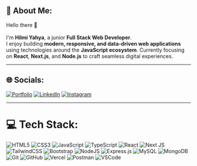 ## 💫 About Me:

Hello there 👋<br><br>I'm **Hilmi Yahya**, a junior **Full Stack Web Developer**.<br>
I enjoy building **modern, responsive, and data-driven web applications** using technologies around the **JavaScript ecosystem**.
Currently focusing on **React**, **Next.js**, and **Node.js** to craft seamless digital experiences.

---

## 🌐 Socials:

[![Portfolio](https://img.shields.io/badge/Portfolio-%230A0A0A.svg?style=plastic&logo=googlechrome&logoColor=white)](https://portofolio-hilmi-yahya.vercel.app/)
[![LinkedIn](https://img.shields.io/badge/LinkedIn-%230077B5.svg?style=plastic\&logo=linkedin\&logoColor=white)](https://www.linkedin.com/in/hyhlmyhy/)
[![Instagram](https://img.shields.io/badge/Instagram-%23E4405F.svg?style=plastic\&logo=instagram&\logoColor=white)](https://instagram.com/hyhlmyhy)

---

# 💻 Tech Stack:

![HTML5](https://img.shields.io/badge/html5-%23E34F26.svg?style=plastic\&logo=html5\&logoColor=white)
![CSS3](https://img.shields.io/badge/css3-%231572B6.svg?style=plastic&logo=css3&logoColor=white)
![JavaScript](https://img.shields.io/badge/javascript-%23323330.svg?style=plastic\&logo=javascript\&logoColor=%23F7DF1E)
![TypeScript](https://img.shields.io/badge/typescript-%23007ACC.svg?style=plastic\&logo=typescript\&logoColor=white)
![React](https://img.shields.io/badge/react-%2320232a.svg?style=plastic\&logo=react\&logoColor=%2361DAFB)
![Next JS](https://img.shields.io/badge/Next-black?style=plastic\&logo=next.js\&logoColor=white)
![TailwindCSS](https://img.shields.io/badge/tailwindcss-%2338B2AC.svg?style=plastic\&logo=tailwind-css\&logoColor=white)
![Bootstrap](https://img.shields.io/badge/bootstrap-%23563D7C.svg?style=plastic&logo=bootstrap&logoColor=white)
![NodeJS](https://img.shields.io/badge/node.js-6DA55F?style=plastic\&logo=node.js\&logoColor=white)
![Express.js](https://img.shields.io/badge/express.js-%23404d59.svg?style=plastic\&logo=express\&logoColor=%2361DAFB)
![MySQL](https://img.shields.io/badge/mysql-%2300f.svg?style=plastic\&logo=mysql\&logoColor=white)
![MongoDB](https://img.shields.io/badge/MongoDB-%234ea94b.svg?style=plastic\&logo=mongodb\&logoColor=white)
![Git](https://img.shields.io/badge/git-%23F05033.svg?style=plastic\&logo=git\&logoColor=white)
![GitHub](https://img.shields.io/badge/github-%23121011.svg?style=plastic\&logo=github\&logoColor=white)
![Vercel](https://img.shields.io/badge/vercel-%23000000.svg?style=plastic\&logo=vercel\&logoColor=white)
![Postman](https://img.shields.io/badge/postman-FF6C37?style=plastic\&logo=postman\&logoColor=white)
![VSCode](https://img.shields.io/badge/VSCode-007ACC?style=plastic\&logo=visual-studio-code\&logoColor=white)
